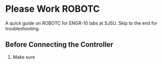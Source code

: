 # Please Work ROBOTC
A quick guide on ROBOTC for ENGR-10 labs at SJSU. Skip to the end for troubleshooting.

## Before Connecting the Controller
1. Make sure 
